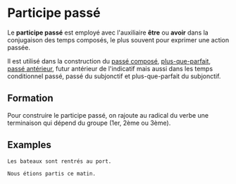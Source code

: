 # Participe passé

Le **participe passé** est employé avec l'auxiliaire **être** ou **avoir** dans la conjugaison des temps composés, le plus souvent pour exprimer une action passée.

Il est utilisé dans la construction du [passé composé](../temps/passé%20composé.md), [plus-que-parfait](../temps/plus-que-parfait.md), [passé antérieur](../temps/passé%20antérieur.md), futur antérieur de l'indicatif mais aussi dans les temps conditionnel passé, passé du subjonctif et plus-que-parfait du subjonctif.

## Formation

Pour construire le participe passé, on rajoute au radical du verbe une terminaison qui dépend du groupe (1er, 2ème ou 3ème).

## Examples

```text
Les bateaux sont rentrés au port.

Nous étions partis ce matin.
```
